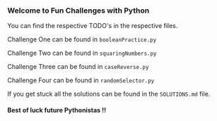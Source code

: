 ### Welcome to Fun Challenges with Python

You can find the respective TODO's in the respective files.

Challenge One can be found in `booleanPractice.py`

Challenge Two can be found in `squaringNumbers.py`

Challenge Three can be found in `caseReverse.py`

Challenge Four can be found in `randomSelector.py`

If you get stuck all the solutions can be found in the `SOLUTIONS.md` file.

#### Best of luck future Pythonistas !!
